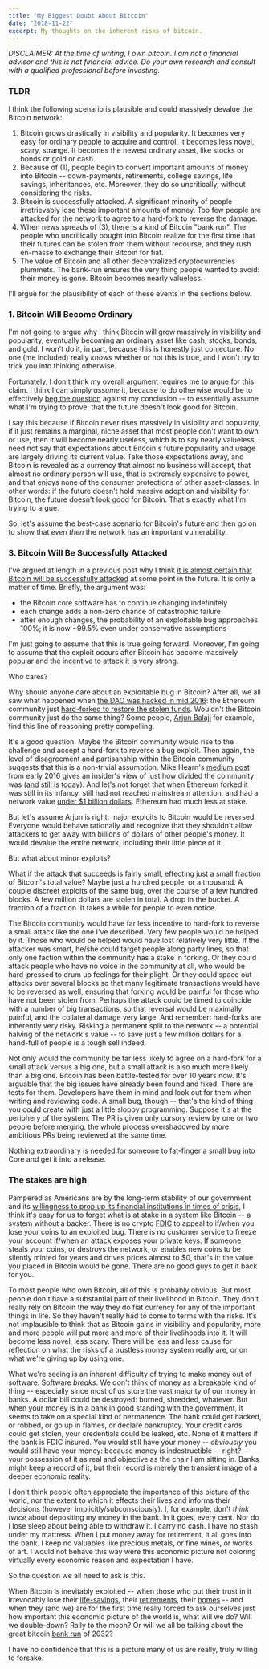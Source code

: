 ```yaml
---
title: "My Biggest Doubt About Bitcoin"
date: "2018-11-22"
excerpt: My thoughts on the inherent risks of bitcoin.
---
```


_DISCLAIMER: At the time of writing, I own bitcoin. I am not a financial advisor
and this is not financial advice. Do your own research and consult with a
qualified professional before investing._

### TLDR

I think the following scenario is plausible and could massively devalue the
Bitcoin network:

1. Bitcoin grows drastically in visibility and popularity. It becomes very easy
   for ordinary people to acquire and control. It becomes less novel, scary,
   strange. It becomes the newest ordinary asset, like stocks or bonds or gold
   or cash.
2. Because of (1), people begin to convert important amounts of money into
   Bitcoin -- down-payments, retirements, college savings, life savings,
   inheritances, etc.
   Moreover, they do so uncritically, without considering the risks.
3. Bitcoin is successfully attacked. A significant minority of people
   irretrievably lose these important amounts of money. Too few people are
   attacked for the network to agree to a hard-fork to reverse the damage.
4. When news spreads of (3), there is a kind of Bitcoin "bank run". The people
   who uncritically bought into Bitcoin
   realize for the first time that their futures can be stolen from them
   without recourse, and they rush en-masse to exchange their Bitcoin for fiat.
5. The value of Bitcoin and all other decentralized cryptocurrencies plummets.
   The bank-run ensures the very thing people wanted to avoid: their money is
   gone. Bitcoin becomes nearly valueless.

I'll argue for the plausibility of each of these events in the sections
below.

### 1. Bitcoin Will Become Ordinary

I'm not going to argue why I think Bitcoin will grow massively in visibility and
popularity, eventually becoming an ordinary asset like cash, stocks, bonds, and
gold. I won't do it, in part, because this is honestly just conjecture. No one
(me included) really _knows_ whether or not this is true, and I won't try to
trick you into thinking otherwise.

Fortunately, I don't think my overall argument requires me to argue for this
claim. I think I can simply _assume_ it, because to do otherwise would be to
effectively [beg the question](https://en.wikipedia.org/wiki/Begging_the_question) against
my conclusion -- to essentially assume what I'm trying to prove: that the future
doesn't look good for Bitcoin.

I say this because if Bitcoin never rises massively in visibility and
popularity, if it just remains a marginal, niche asset that most people don't
want to own or use, then it will become nearly useless, which is to say nearly
valueless. I need not say that expectations about Bitcoin's future popularity
and usage are largely driving its current value. Take those expectations away,
and Bitcoin is revealed as a currency that almost no business will accept, that
almost no ordinary person will use, that is extremely expensive to power, and
that enjoys none of the consumer protections of other asset-classes. In other
words: if the future doesn't hold massive adoption and visibility for Bitcoin,
the future doesn't look good for Bitcoin. That's exactly what I'm trying to
argue.

So, let's assume the best-case scenario for Bitcoin's future and then go on to
show that _even then_ the network has an important vulnerability.


### 3. Bitcoin Will Be Successfully Attacked

I've argued at length in a previous post why I think [it is almost certain that
Bitcoin will be successfully attacked](link) at some point in the future. It is
only a matter of time. Briefly, the argument was:

* the Bitcoin core software has to continue changing indefinitely
* each change adds a non-zero chance of catastrophic failure
* after enough changes, the probability of an exploitable bug
  approaches 100%; it is now ~99.5% even under conservative assumptions

I'm just going to assume that this is true going forward. Moreover, I'm going to
assume that the exploit occurs after Bitcoin has become massively popular and
the incentive to attack it is very strong.

Who cares?

Why should anyone care about an exploitable bug in Bitcoin? After all,
we all saw what happened when [the DAO was hacked in mid
2016](https://blog.ethereum.org/2016/06/17/critical-update-re-dao-vulnerability/): the Ethereum
community just [hard-forked to restore the stolen
funds](https://pastebin.com/xW16N7Ye). Wouldn't the Bitcoin
community just do the same thing? Some people, [Arjun
Balaji](https://unconfirmed.libsyn.com/arjun-balaji-on-the-ways-bitcoin-will-improve-in-2019-ep054) for example, find this line of reasoning pretty compelling.

It's a good question. Maybe the Bitcoin community would rise to the challenge
and accept a hard-fork to reverse a bug exploit. Then again, the level of
disagreement and partisanship within the Bitcoin community suggests that this
is a non-trivial assumption. Mike Hearn's [medium
post](https://blog.plan99.net/the-resolution-of-the-bitcoin-experiment-dabb30201f7)
from early 2016 gives an insider's view of just how divided the community was
([and](https://en.wikipedia.org/wiki/Bitcoin_Cash)
[still](https://medium.com/@OneMorePeter/onwards-all-in-on-segwit-9e7cb3faa73d)
[is](https://bitcoinsv.io/) [today](https://www.bitcoinabc.org/)). And let's
not forget that when Ethereum forked it was still in its infancy, still had
not reached mainstream attention, and had a network value [under $1 billion
dollars](https://coinmarketcap.com/historical/20160619/). Ethereum had much less
at stake.

But let's assume Arjun is right: major exploits to Bitcoin would be reversed.
Everyone would behave rationally and recognize that they shouldn't allow
attackers to get away with billions of dollars of other people's money. It would
devalue the entire network, including their little piece of it.

But what about minor exploits?

What if the attack that succeeds is fairly small, effecting just a small
fraction of Bitcoin's total value? Maybe just a hundred people, or a thousand. A
couple discreet exploits of the same bug, over the course of a few hundred
blocks. A few million dollars are stolen in total. A drop in the bucket. A
fraction of a fraction. It takes a while for people to even notice.

The Bitcoin community would have far less incentive to hard-fork to reverse a
small attack like the one I've described. Very few people would be helped by it.
Those who would be helped would have lost relatively very little. If the
attacker was smart, he/she could target people along party lines, so that only
one faction within the community has a stake in forking. Or they could attack
people who have no voice in the community at all, who would be hard-pressed to
drum up feelings for their plight. Or they could space out attacks over several
blocks so that many legitimate transactions would have to be reversed as well,
ensuring that forking would be painful for those who have not been stolen from.
Perhaps the attack could be timed to coincide with a number of big transactions,
so that reversal would be maximally painful, and the collateral damage very
large. And remember: hard-forks are inherently very risky. Risking a permanent split to
the network -- a potential halving of the network's value -- to save just a few
million dollars for a hand-full of people is a tough sell indeed.

Not only would the community be far less likely to agree on a hard-fork for a
small attack versus a big one, but a small attack is also much more likely than
a big one. Bitcoin has been battle-tested for over 10 years now. It's arguable
that the big issues have already been found and fixed. There are tests for them.
Developers have them in mind and look out for them when writing and reviewing
code.  A small bug, though -- that's the kind of thing you could create with
just a little sloppy programming. Suppose it's at the periphery of the system.
The PR is given only cursory review by one or two people before merging, the
whole process overshadowed by more ambitious PRs being reviewed at the same
time.

Nothing extraordinary is needed for someone to fat-finger a small bug into Core
and get it into a release.



### The stakes are high

Pampered as Americans are by the long-term stability of our government and its
[willingness to prop up its financial institutions in times of
crisis](https://en.wikipedia.org/wiki/Federal_takeover_of_Fannie_Mae_and_Freddie_Mac),
I think it's easy for us to forget what is at stake in a system like Bitcoin -- a
system without a backer. There is no crypto
[FDIC](https://en.wikipedia.org/wiki/Federal_Deposit_Insurance_Corporation) to
appeal to if/when you lose your coins to an exploited bug. There is no customer
service to freeze your account if/when an attack exposes your
private keys. If someone steals your coins, or destroys the network, or
enables new coins to be silently minted for years and drives prices almost to $0,
that's it: the value you placed in Bitcoin would be gone. There are no good guys
to get it back for you.

To most people who own Bitcoin, all of this is probably obvious. But most people
don't have a substantial part of their livelihood in Bitcoin. They don't really
rely on Bitcoin the way they do fiat currency for any of the important things in
life. So they haven't really had to come to terms with the risks. It's not
implausible to think that as Bitcoin gains in visibility and popularity, more
and more people will put more and more of their livelihoods into it. It will
become less novel, less scary. There will be less and less cause for
reflection on what the risks of a trustless money system really are, or on what
we're giving up by using one.

What we're seeing is an inherent difficulty of trying to make money out of
software.  Software _breaks_. We don't think of money as a breakable kind of
thing -- especially since most of us store the vast majority of our money in
banks. A dollar bill could be destroyed: burned, shredded, whatever. But when
your money is in a bank in good standing with the government, it seems to take
on a special kind of permanence. The bank could get hacked, or robbed, or go up
in flames, or declare bankruptcy. Your credit cards could get stolen, your
credentials could be leaked, etc.  None of it matters if the bank is FDIC
insured.  You would still have your money -- _obviously_ you would still have
your money: because money is indestructible -- right? -- your possession of it
as real and objective as the chair I am sitting in. Banks might keep a record of
it, but their record is merely the transient image of a deeper economic reality.

I don't think people often appreciate the importance of this picture of the
world, nor the extent to which it effects their lives and informs their
decisions (however implicitly/subconsciously). I, for example, don't _think
twice_ about depositing my money in the bank. In it goes, every cent. Nor do I
lose sleep about being able to withdraw it. I carry no cash. I have no stash under my
mattress. When I put money away for retirement, it all goes into
the bank. I keep no valuables like precious
metals, or fine wines, or works of art. I would not behave this way were this
economic picture not coloring virtually every economic reason and expectation I
have.

So the question we all need to ask is this.

When Bitcoin is inevitably exploited -- when those who put their trust in it
irrevocably lose their [life-savings](https://www.reddit.com/r/Bitcoin/comments/772kkf/trying_to_play_it_cool_with_my_life_savings_in/), their [retirements](https://www.reddit.com/r/Bitcoin/comments/7hraxb/401k_to_bitcoin/dqt6jb6/), their [homes](https://www.reddit.com/r/Bitcoin/comments/7kw2l7/just_took_out_a_mortgage_on_my_house_to_buy_btc/)
--  and when they (and we) are for the first time really forced to ask ourselves
just how important this economic picture of the world is, what will we
do? Will we double-down? Rally to the moon? Or will we all be talking about the great
bitcoin [bank run](https://en.wikipedia.org/wiki/Bank_run) of 2032?

I have no confidence that this is a picture many of us are really, truly
willing to forsake.
